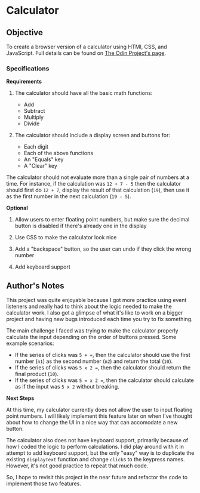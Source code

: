 # Calculator

## Objective

To create a browser version of a calculator using HTMl, CSS, and JavaScript. Full details can be found on [The Odin Project's page](https://www.theodinproject.com/lessons/foundations-calculator).

### Specifications

**Requirements**

1. The calculator should have all the basic math functions:
    * Add
    * Subtract
    * Multiply
    * Divide

2. The calculator should include a display screen and buttons for:
    * Each digit
    * Each of the above functions
    * An "Equals" key
    * A "Clear" key

The calculator should not evaluate more than a single pair of numbers at a time. For instance, if the calculation was `12 + 7 - 5` then the calculator should first do `12 + 7`, display the result of that calculation (`19`), then use it as the first number in the next calculation (`19 - 5`).

**Optional**

1. Allow users to enter floating point numbers, but make sure the decimal button is disabled if there's already one in the display

2. Use CSS to make the calculator look nice

3. Add a "backspace" button, so the user can undo if they click the wrong number

4. Add keyboard support

## Author's Notes

This project was quite enjoyable because I got more practice using event listeners and really had to think about the logic needed to make the calculator work. I also got a glimpse of what it's like to work on a bigger project and having new bugs introduced each time you try to fix something.

The main challenge I faced was trying to make the calculator properly calculate the input depending on the order of buttons pressed. Some example scenarios:
* If the series of clicks was `5 + =`, then the calculator should use the first number (`n1`) as the second number (`n2`) and return the total (`10`).
* If the series of clicks was `5 x 2 =`, then the calculator should return the final product (`10`). 
* If the series of clicks was `5 = x 2 =`, then the calculator should calculate as if the input was `5 x 2` without breaking.

**Next Steps**

At this time, my calculator currently does not allow the user to input floating point numbers. I will likely implement this feature later on when I've thought about how to change the UI in a nice way that can accomodate a new button.

The calculator also does not have keyboard support, primarily because of how I coded the logic to perform calculations. I did play around with it in attempt to add keyboard support, but the only "easy" way is to duplicate the existing `displayText` function and change `click`s to the keypress names. However, it's not good practice to repeat that much code.

So, I hope to revisit this project in the near future and refactor the code to implement those two features.